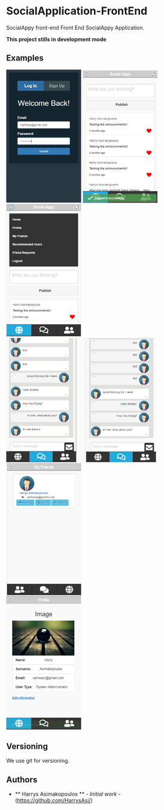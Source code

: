 # SocialApplication-FrontEnd
SocialAppy front-end
Front End SocialAppy Application. <br>

<strong>This project stills in development mode</strong>


## Examples
<img src="/images/login.png" width=200/> <img src="/images/menu.png" width=200/> <img src="/images/menu_bar.png" width=200/> <br>
<img src="/images/conversation.png" width=400/> <img src="/images/friend_request.png" width=200/> <br>
<img src="/images/profile.png" width=200/>



## Versioning

We use git for versioning.

## Authors

* ** Harrys Asimakopoulos ** - *Initial work* - (https://github.com/HarrysAsi/)


